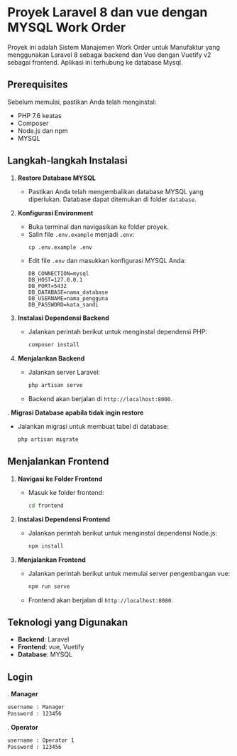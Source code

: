 # Proyek Laravel 8 dan vue dengan MYSQL Work Order

Proyek ini adalah Sistem Manajemen Work Order untuk Manufaktur yang menggunakan Laravel 8 sebagai backend dan Vue dengan Vuetify v2 sebagai frontend. Aplikasi ini terhubung ke database Mysql.

## Prerequisites

Sebelum memulai, pastikan Anda telah menginstal:

- PHP 7.6 keatas 
- Composer
- Node.js dan npm
- MYSQL

## Langkah-langkah Instalasi

1. **Restore Database MYSQL**
   - Pastikan Anda telah mengembalikan database MYSQL yang diperlukan. Database dapat ditemukan di folder `database`.

2. **Konfigurasi Environment**
   - Buka terminal dan navigasikan ke folder proyek.
   - Salin file `.env.example` menjadi `.env`:
     ```bash
     cp .env.example .env
     ```
   - Edit file `.env` dan masukkan konfigurasi MYSQL Anda:
     ```env
     DB_CONNECTION=mysql
     DB_HOST=127.0.0.1
     DB_PORT=5432
     DB_DATABASE=nama_database
     DB_USERNAME=nama_pengguna
     DB_PASSWORD=kata_sandi
     ```

3. **Instalasi Dependensi Backend**
   - Jalankan perintah berikut untuk menginstal dependensi PHP:
     ```bash
     composer install
     ```


4. **Menjalankan Backend**
   - Jalankan server Laravel:
     ```bash
     php artisan serve
     ```
   - Backend akan berjalan di `http://localhost:8000`.

. **Migrasi Database apabila tidak ingin restore**
   - Jalankan migrasi untuk membuat tabel di database:
     ```bash
     php artisan migrate
     ```

     
## Menjalankan Frontend

1. **Navigasi ke Folder Frontend**
   - Masuk ke folder frontend:
     ```bash
     cd frontend
     ```

2. **Instalasi Dependensi Frontend**
   - Jalankan perintah berikut untuk menginstal dependensi Node.js:
     ```bash
     npm install
     ```

3. **Menjalankan Frontend**
   - Jalankan perintah berikut untuk memulai server pengembangan vue:
     ```bash
     npm run serve
     ```
   - Frontend akan berjalan di `http://localhost:8080`.

## Teknologi yang Digunakan

- **Backend**: Laravel
- **Frontend**: vue, Vuetify
- **Database**: MYSQL

## Login 
. **Manager**
```bash
username : Manager
Password : 123456
```
. **Operator**
```bash
username : Operator 1
Password : 123456
```